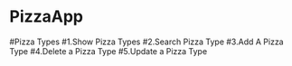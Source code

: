 # PizzaApp
#Pizza Types
#1.Show Pizza Types
#2.Search Pizza Type
#3.Add A Pizza Type
#4.Delete a Pizza Type
#5.Update a Pizza Type
